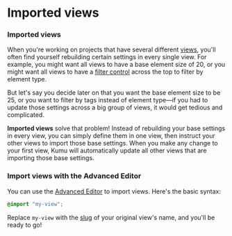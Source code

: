# Imported views

### Imported views

When you're working on projects that have several different [views](views.md), you'll often find yourself rebuilding certain settings in every single view. For example, you might want all views to have a base element size of 20, or you might want all views to have a [filter control](controls.md) across the top to filter by element type.

But let's say you decide later on that you want the base element size to be 25, or you want to filter by tags instead of element type—if you had to update those settings across a big group of views, it would get tedious and complicated.

**Imported views** solve that problem! Instead of rebuilding your base settings in every view, you can simply define them in one view, then instruct your other views to import those base settings. When you make any change to your first view, Kumu will automatically update all other views that are importing those base settings.

### Import views with the Advanced Editor

You can use the [Advanced Editor](../overview/view-editors.md#advanced-editor) to import views. Here's the basic syntax:

```scss
@import "my-view";
```

Replace `my-view` with the [slug](slugs.md) of your original view's name, and you'll be ready to go!
